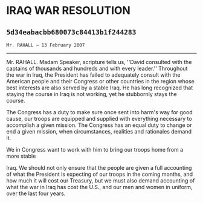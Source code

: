 # IRAQ WAR RESOLUTION
## `5d34eabacbb680073c84413b1f244283`
`Mr. RAHALL — 13 February 2007`

---


Mr. RAHALL. Madam Speaker, scripture tells us, ''David consulted with 
the captains of thousands and hundreds and with every leader.'' 
Throughout the war in Iraq, the President has failed to adequately 
consult with the American people and their Congress or other countries 
in the region whose best interests are also served by a stable Iraq. He 
has long recognized that staying the course in Iraq is not working, yet 
he stubbornly stays the course.

The Congress has a duty to make sure once sent into harm's way for 
good cause, our troops are equipped and supplied with everything 
necessary to accomplish a given mission. The Congress has an equal duty 
to change or end a given mission, when circumstances, realities and 
rationales demand it.

We in Congress want to work with him to bring our troops home from a 
more stable


Iraq. We should not only ensure that the people are given a full 
accounting of what the President is expecting of our troops in the 
coming months, and how much it will cost our Treasury, but we must also 
demand accounting of what the war in Iraq has cost the U.S., and our 
men and women in uniform, over the last four years.